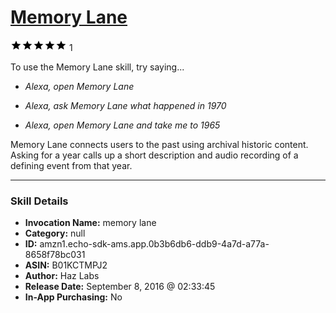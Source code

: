# [Memory Lane](http://alexa.amazon.com/#skills/amzn1.echo-sdk-ams.app.0b3b6db6-ddb9-4a7d-a77a-8658f78bc031)
![5 stars](../../images/ic_star_black_18dp_1x.png)![5 stars](../../images/ic_star_black_18dp_1x.png)![5 stars](../../images/ic_star_black_18dp_1x.png)![5 stars](../../images/ic_star_black_18dp_1x.png)![5 stars](../../images/ic_star_black_18dp_1x.png) 1

To use the Memory Lane skill, try saying...

* *Alexa, open Memory Lane*

* *Alexa, ask Memory Lane what happened in 1970*

* *Alexa, open Memory Lane and take me to 1965*

Memory Lane connects users to the past using archival historic content. Asking for a year calls up a short description and audio recording of a defining event from that year.

***

### Skill Details

* **Invocation Name:** memory lane
* **Category:** null
* **ID:** amzn1.echo-sdk-ams.app.0b3b6db6-ddb9-4a7d-a77a-8658f78bc031
* **ASIN:** B01KCTMPJ2
* **Author:** Haz Labs
* **Release Date:** September 8, 2016 @ 02:33:45
* **In-App Purchasing:** No
